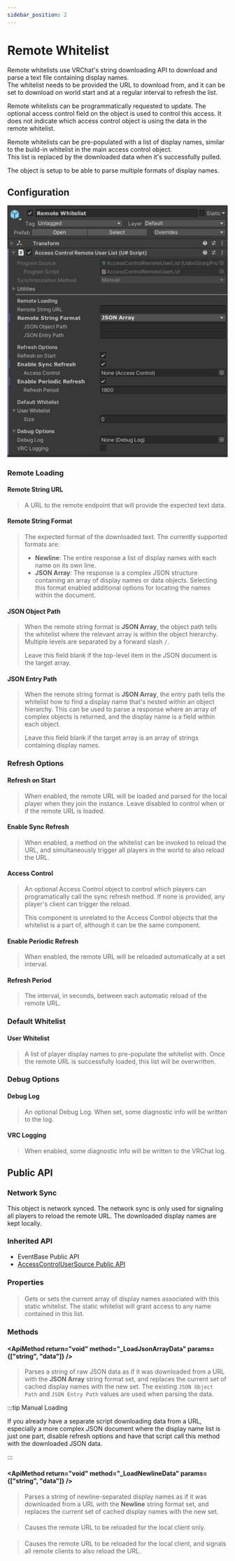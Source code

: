 ```yaml
---
sidebar_position: 2
---
```


# Remote Whitelist

Remote whitelists use VRChat's string downloading API to download and parse a text file containing display names.  
The whitelist needs to be provided the URL to download from, and it can be set to download on world start and at a regular interval to refresh the list.

Remote whitelists can be programmatically requested to update.  The optional access control field on the object is used to 
control this access.  It does not indicate which access control object is using the data in the remote whitelist.

Remote whitelists can be pre-populated with a list of display names, similar to the build-in whitelist in the main access control object.  
This list is replaced by the downloaded data when it's successfully pulled.

The object is setup to be able to parse multiple formats of display names.

## Configuration

![Static whitelist inspector window](/img/unity/access-remote-whitelist-prefab.png)

### Remote Loading

#### Remote String URL

> A URL to the remote endpoint that will provide the expected text data.

#### Remote String Format

> The expected format of the downloaded text.  The currently supported formats are:
> * **Newline**: The entire response a list of display names with each name on its own line.
> * **JSON Array**: The response is a complex JSON structure containing an array of display names or data objects.  Selecting this format enabled additional options for locating the names within the document.

#### JSON Object Path

> When the remote string format is **JSON Array**, the object path tells the whitelist where the relevant array is within the object hierarchy.
> Multiple levels are separated by a forward slash `/`.
> 
> Leave this field blank if the top-level item in the JSON document is the target array.

#### JSON Entry Path

> When the remote string format is **JSON Array**, the entry path tells the whitelist how to find a display name that's nested within an object hierarchy.
> This can be used to parse a response where an array of complex objects is returned, and the display name is a field within each object.
>
> Leave this field blank if the target array is an array of strings containing display names.

### Refresh Options

#### Refresh on Start

> When enabled, the remote URL will be loaded and parsed for the local player when they join the instance.  Leave disabled to control
> when or if the remote URL is loaded.

#### Enable Sync Refresh

> When enabled, a method on the whitelist can be invoked to reload the URL, and simultaneously trigger all players in the world to also
> reload the URL.

#### Access Control

> An optional Access Control object to control which players can programatically call the sync refresh method.  If none is provided, any
> player's client can trigger the reload.
>
> This component is unrelated to the Access Control objects that the whitelist is a part of, although it can be the same component.

#### Enable Periodic Refresh

> When enabled, the remote URL will be reloaded automatically at a set interval.

#### Refresh Period

> The interval, in seconds, between each automatic reload of the remote URL.

### Default Whitelist

#### User Whitelist

> A list of player display names to pre-populate the whitelist with.  Once the remote URL is successfully loaded, this list will be overwritten.

### Debug Options

#### Debug Log

> An optional Debug Log.  When set, some diagnostic info will be written to the log.

#### VRC Logging

> When enabled, some diagnostic info will be written to the VRChat log.

## Public API

### Network Sync

This object is network synced.  The network sync is only used for signaling all players to reload the remote URL.  The downloaded display names
are kept locally.

### Inherited API

* EventBase Public API
* [AccessControlUserSource Public API](./custom-whitelist.md#public-api)

### Properties

#### <ApiProperty return="string[]" property="UserList" get={true} set={true} />

> Gets or sets the current array of display names associated with this static whitelist. The static whitelist will grant access to any name contained in this list.

### Methods

#### <ApiMethod return="void" method="_LoadJsonArrayData" params={["string", "data"]} />

> Parses a string of raw JSON data as if it was downloaded from a URL with the **JSON Array** string format set, and replaces the current
> set of cached display names with the new set.  The existing `JSON Object Path` and `JSON Entry Path` values are used when parsing the data.

:::tip Manual Loading

If you already have a separate script downloading data from a URL, especially a more complex JSON document where the display name list is just
one part, disable refresh options and have that script call this method with the downloaded JSON data.

:::

#### <ApiMethod return="void" method="_LoadNewlineData" params={["string", "data"]} />

> Parses a string of newline-separated display names as if it was downloaded from a URL with the **Newline** string format set, and replaces
> the current set of cached display names with the new set.

#### <ApiMethod return="void" method="_LocalRefresh" />

> Causes the remote URL to be reloaded for the local client only.

#### <ApiMethod return="void" method="_SyncRefresh" />

> Causes the remote URL to be reloaded for the local client, and signals all remote clients to also reload the URL.
